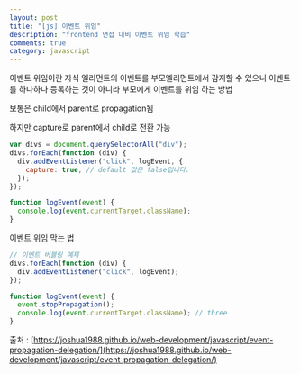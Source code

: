 ```yaml
---
layout: post
title: "[js] 이벤트 위임"
description: "frontend 면접 대비 이벤트 위임 학습"
comments: true
category: javascript
---
```


이벤트 위임이란 자식 엘리먼트의 이벤트를 부모엘리먼트에서 감지할 수 있으니 이벤트를 하나하나 등록하는 것이 아니라 부모에게 이벤트를 위임 하는 방법

보통은 child에서 parent로 propagation됨

하지만 capture로 parent에서 child로 전환 가능

```jsx
var divs = document.querySelectorAll("div");
divs.forEach(function (div) {
  div.addEventListener("click", logEvent, {
    capture: true, // default 값은 false입니다.
  });
});

function logEvent(event) {
  console.log(event.currentTarget.className);
}
```

이벤트 위임 막는 법

```jsx
// 이벤트 버블링 예제
divs.forEach(function (div) {
  div.addEventListener("click", logEvent);
});

function logEvent(event) {
  event.stopPropagation();
  console.log(event.currentTarget.className); // three
}
```

출처 : [https://joshua1988.github.io/web-development/javascript/event-propagation-delegation/](https://joshua1988.github.io/web-development/javascript/event-propagation-delegation/)
